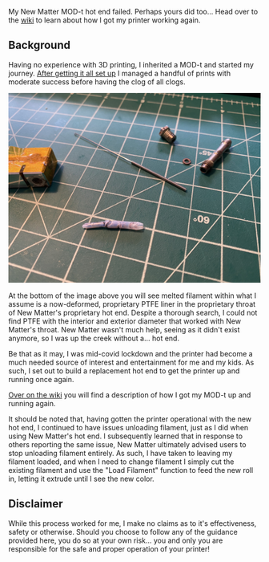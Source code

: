 My New Matter MOD-t hot end failed. Perhaps yours did too... Head over to the [wiki](https://github.com/mattcrichards/modthotend/wiki) to learn about how I got my printer working again. 


Background
----------

Having no experience with 3D printing, I inherited a MOD-t and started my journey. [After getting it all set up](https://github.com/mattcrichards/modthotend/wiki/Initial-Printer-Setup) I managed a handful of prints with moderate success before having the clog of all clogs.

![clog](https://github.com/mattcrichards/modthotend/blob/main/images/clog.jpg)

At the bottom of the image above you will see melted filament within what I assume is a now-deformed, proprietary PTFE liner in the proprietary throat of New Matter's proprietary hot end. Despite a thorough search, I could not find PTFE with the interior and exterior diameter that worked with New Matter's throat. New Matter wasn't much help, seeing as it didn't exist anymore, so I was up the creek without a... hot end.

Be that as it may, I was mid-covid lockdown and the printer had become a much needed source of interest and entertainment for me and my kids. As such, I set out to build a replacement hot end to get the printer up and running once again. 

[Over on the wiki](https://github.com/mattcrichards/modthotend/wiki) you will find a description of how I got my MOD-t up and running again. 

It should be noted that, having gotten the printer operational with the new hot end, I continued to have issues unloading filament, just as I did when using New Matter's hot end. I subsequently learned that in response to others reporting the same issue, New Matter ultimately advised users to stop unloading filament entirely. As such, I have taken to leaving my filament loaded, and when I need to change filament I simply cut the existing filament and use the "Load Filament" function to feed the new roll in, letting it extrude until I see the new color. 


Disclaimer
----------

While this process worked for me, I make no claims as to it's effectiveness, safety or otherwise. Should you choose to follow any of the guidance provided here, you do so at your own risk... you and only you are responsible for the safe and proper operation of your printer! 
